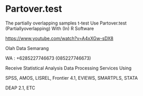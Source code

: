 # Partover.test
The partially overlapping samples t-test Use Partover.test (Partiallyoverlapping) With (In) R Software

https://www.youtube.com/watch?v=A4xXGw-sDX8

Olah Data Semarang

WA : +6285227746673 (085227746673)

Receive Statistical Analysis Data Processing Services Using

SPSS, AMOS, LISREL, Frontier 4.1, EVIEWS, SMARTPLS, STATA

DEAP 2.1, ETC

